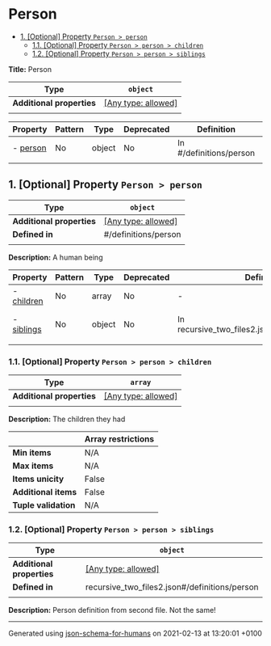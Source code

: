# Person

- [1. [Optional] Property `Person > person`](#person)
  - [1.1. [Optional] Property `Person > person > children`](#person_children)
  - [1.2. [Optional] Property `Person > person > siblings`](#person_siblings)

**Title:** Person

| Type | `object` |
| ---- | --- |
| **Additional properties** |[[Any type: allowed]](# "Additional Properties of any type are allowed.")|
|  |  |

| Property | Pattern | Type | Deprecated | Definition | Title/Description |
| -------- | ------- | ---- | ---------- | ---------- | ----------------- |
|-  [person](#person)|No|object|No| In #/definitions/person|A human being|
|  |  |  |  |  |

## <a name="person"></a>1. [Optional] Property `Person > person`

| Type | `object` |
| ---- | --- |
| **Additional properties** |[[Any type: allowed]](# "Additional Properties of any type are allowed.")|
| **Defined in** | #/definitions/person |
|  |  |

**Description:** A human being

| Property | Pattern | Type | Deprecated | Definition | Title/Description |
| -------- | ------- | ---- | ---------- | ---------- | ----------------- |
|-  [children](#person_children)|No|array|No| -|The children they had|
|-  [siblings](#person_siblings)|No|object|No| In recursive_two_files2.json#/definitions/person|Person definition from second file. Not the same!|
|  |  |  |  |  |

### <a name="person_children"></a>1.1. [Optional] Property `Person > person > children`

| Type | `array` |
| ---- | --- |
| **Additional properties** |[[Any type: allowed]](# "Additional Properties of any type are allowed.")|
|  |  |

**Description:** The children they had

|                       | Array restrictions |
| --------------------- | ------------------ |
| **Min items**         | N/A |
| **Max items**         | N/A |
| **Items unicity**     | False |
| **Additional items**  | False |
| **Tuple validation**  | N/A |

### <a name="person_siblings"></a>1.2. [Optional] Property `Person > person > siblings`

| Type | `object` |
| ---- | --- |
| **Additional properties** |[[Any type: allowed]](# "Additional Properties of any type are allowed.")|
| **Defined in** | recursive_two_files2.json#/definitions/person |
|  |  |

**Description:** Person definition from second file. Not the same!

----------------------------------------------------------------------------------------------------------------------------
Generated using [json-schema-for-humans](https://github.com/coveooss/json-schema-for-humans) on 2021-02-13 at 13:20:01 +0100